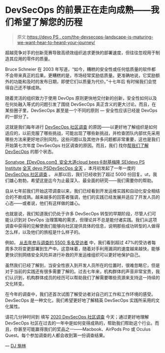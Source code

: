 # DevSecOps 的前景正在走向成熟——我们希望了解您的历程

> 原文:[https://devo PS . com/the-devsecops-landscape-is-maturing-we-want-hear-to-heard-your-journey/](https://devops.com/the-devsecops-landscape-is-maturing-we-want-to-hear-about-your-journey/)

超越竞争对手的创新竞赛导致高绩效组织追求更快的部署速度，但往往忽视用于制造其应用的零件的质量。

Bruce Schneier 在 2003 年写道，“如今，糟糕的安全性或任何低质量的软件都不会带来真正的后果。更糟糕的是，市场经常奖励低质量。更准确地说，它奖励额外的功能和及时的发布日期，即使它们以质量为代价。”十七年后 有时候我们会觉得自己还不够成熟。

随着灵活的组织致力于使用 DevOps 原则更快地交付新的创新，安全性如何以及在何处融入等式的问题引发了围绕 DevSecOps 真正含义的更大讨论。而且，在某些圈子里，DevSecOps 甚至是一个不同的原则 — 安全性应该已经是 DevOps 的一部分了。

这就是我们每年进行 [DevSecOps 社区调查](https://www.sonatype.com/2019survey) 的原因——以更好地了解组织是如何适应的，以前克服了哪些挑战，可能出现了哪些新挑战，并检查团队内部优先采用哪些方法来更好地识别风险。这些问题以及其他许多问题都非常重要，这也是我们开始第七次年度 DevSecOps 社区调查的原因。而且，我们 找你[帮我们了解 DevSecOps](https://www.surveymonkey.com/r/2020DSOCS-devopsdotcom) 的那个状态。

[Sonatype](https://www.sonatype.com/)[【DevOps.com】](https://devops.com)[安全大道](https://securityboulevard.com/)[cloud bees](https://www.cloudbees.com/)[卡耐基梅隆 SEI](https://www.sei.cmu.edu/)[devo PS Institute](https://devopsinstitute.com/) [全天 devo PS](https://www.alldaydevops.com/?__hstc=31049440.6132218a1061785fa2bd1296e42de22f.1571924239497.1581520966304.1581527971093.228&__hssc=31049440.3.1581527971093&__hsfp=2029710255)[DevSecOps 全天](https://www.devsecopsdays.com/?__hstc=31049440.6132218a1061785fa2bd1296e42de22f.1571924239497.1581520966304.1581527971093.228&__hssc=31049440.3.1581527971093&__hsfp=2029710255) ，本月初发起了一年一度的 [DevSecOps 社区调查](https://www.surveymonkey.com/r/M972BPH?s=%5Bs_value%5D&s2=%5Bs2_value%5D) 。 从那以后，我们已经收到了超过 5000 份回复。ut，我们雄心勃勃，希望这是迄今为止最深入、最全面的研究——我们需要你的帮助。

自从七年前我们开始这项调查以来，我们已经看到开发运维实践和自动化安全相结合的不断成熟。越来越多的回答者强调，他们的实践已经发展并适应了开发人员的心态——或者说，他们有这样做的雄心。

也就是说，我们知道我们仍处于许多 DevSecOps 转型的早期阶段，尽管人们可能认识到对 DevOps 治理策略的需求，但理论并不总是能付诸实践。我们从这项调查中获得的见解使我们能够向社区提供具体的信息，说明那些成功转型的人做得怎么样，以及他们的旅程是什么样子的。

例如， [从去年参与调查的 5500 多名受访者](https://blog.sonatype.com/2019-devsecopssurvey) 中，我们看到超过 47%的受访者每周多次将变更部署到生产中。这意味着，随着对手利用漏洞的速度越来越快，能够更快识别网络安全风险并进行补救的开发运维组织可以更好地保护自己。

虽然我们已经了解到，当安全性嵌入到开发人员所在的位置时，很难忽略它，但是对于当前的实践还有很多需要了解的。过去七年来，机构群体的声音非常宝贵，我们认识到，机构群体成员的经历可以帮助我们了解需要哪些资源来支持这一持续的文化转变。

在今年的调查中，我们还首次试图了解受访者对自己的工作和工作环境的感受。DevSecOps 是一种文化，我们希望更好地了解精英 DevSecOps 实践所采用的文化属性。

请花几分钟时间到 填写 [2020 DevSecOps 社区调查](https://www.surveymonkey.com/r/2020DSOCS-devopsdotcom) 今天；通过更好地理解 DevSecOps 社区在过去的一年中是如何变得成熟的，帮助我们帮助这个行业。而且，你甚至可能赢得我们的奖品之一——Macbook、AirPods Pro 或 Oculus Quest。每个参加调查的人都会收到第一份调查结果。

— [DJ 施林](https://devops.com/author/dj-schleen/)